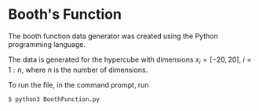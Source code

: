 # Booth's Function 
The booth function data generator was created using the Python programming language.

The data is generated for the hypercube with dimensions $x_i = [-20, 20]$, $i = 1:n$, where $n$ is the number of dimensions.

To run the file, in the command prompt, run 
```
$ python3 BoothFunction.py
```
